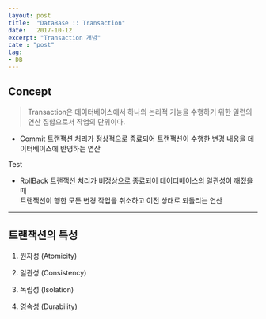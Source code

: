 ```yaml
---
layout: post
title:  "DataBase :: Transaction"
date:   2017-10-12
excerpt: "Transaction 개념"
cate : "post"
tag:
- DB
---
```


## Concept

> Transaction은 데이터베이스에서 하나의 논리적 기능을 수행하기 위한 일련의 연산 집합으로서 작업의 단위이다.

* Commit
    트랜잭션 처리가 정상적으로 종료되어 트랜잭션이 수행한 변경 내용을 데이터베이스에 반영하는 연산

Test

* RollBack
    트랜잭션 처리가 비정상으로 종료되어 데이터베이스의 일관성이 깨졌을 때 <br/> 트랜잭션이 행한 모든 변경 작업을 취소하고 이전 상태로 되돌리는 연산


---

## 트랜잭션의 특성

1. 원자성 (Atomicity)

2. 일관성 (Consistency)

3. 독립성 (Isolation)

4. 영속성 (Durability)